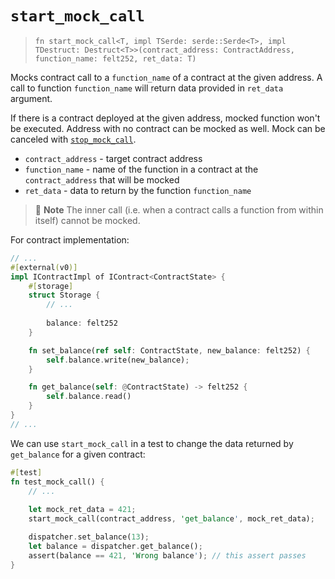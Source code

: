 # `start_mock_call`

> `fn start_mock_call<T, impl TSerde: serde::Serde<T>, impl TDestruct: Destruct<T>>(contract_address: ContractAddress, function_name: felt252, ret_data: T)`

Mocks contract call to a `function_name` of a contract at the given address. A call to function `function_name` will return data provided in `ret_data` argument. 

If there is a contract deployed at the given address, mocked function won't be executed. Address with no contract can be mocked as well.
Mock can be canceled with [`stop_mock_call`](./stop_mock_call.md).

- `contract_address` - target contract address
- `function_name` - name of the function in a contract at the `contract_address` that will be mocked
- `ret_data` - data to return by the function `function_name`

> 📝 **Note**
> The inner call (i.e. when a contract calls a function from within itself) cannot be mocked.

For contract implementation:

```rust
// ...
#[external(v0)]
impl IContractImpl of IContract<ContractState> {
    #[storage]
    struct Storage {
        // ...
        
        balance: felt252
    }

    fn set_balance(ref self: ContractState, new_balance: felt252) {
        self.balance.write(new_balance);
    }

    fn get_balance(self: @ContractState) -> felt252 {
        self.balance.read()
    }
}
// ...
```

We can use `start_mock_call` in a test to change the data returned by `get_balance` for a given contract:

```rust
#[test]
fn test_mock_call() {
    // ...
    
    let mock_ret_data = 421;
    start_mock_call(contract_address, 'get_balance', mock_ret_data);

    dispatcher.set_balance(13);
    let balance = dispatcher.get_balance();
    assert(balance == 421, 'Wrong balance'); // this assert passes
}
```